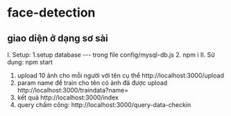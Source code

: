 # face-detection
## giao diện ở dạng sơ sài ##
I. Setup:
  1.setup database --- trong file config/mysql-db.js
  2. npm i
II. Sử dụng: npm start
1. upload 10 ảnh cho mỗi người với tên cụ thể
http://localhost:3000/upload
2. param name để train cho tên có ảnh đã được upload
http://localhost:3000/traindata?name=<name>
3. kết quả
http://localhost:3000/index
4. query chấm công:
http://localhost:3000/query-data-checkin
